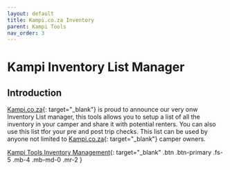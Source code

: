 ```yaml
---
layout: default
title: Kampi.co.za Inventory
parent: Kampi Tools
nav_order: 3
---
```


# Kampi Inventory List Manager

## Introduction
[Kampi.co.za](https://kampi.co.za){: target="_blank"} is proud to announce our very onw Inventory List manager, this tools allows you to setup a list of all the inventory in your camper and share it with potential renters. You can also use this list tfor your pre and post trip checks. This list can be used by anyone not limited to [Kampi.co.za](https://kampi.co.za){: target="_blank"} camper owners.

[Kampi Tools Inventory Management](https://tools.kampi.co.za/inventory){: target="_blank" .btn .btn-primary .fs-5 .mb-4 .mb-md-0 .mr-2 }